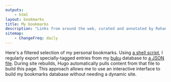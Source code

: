 ```yaml
---
outputs:
    - html
layout: bookmarks
title: My bookmarks
description: "Links from around the web, curated and annotated by Rohan Kumar."
sitemap:
    - ChangeFreq: daily
---
```

Here's a filtered selection of my personal bookmarks. Using [a shell script](https://git.sr.ht/~seirdy/dotfiles/tree/master/Executables/shell-scripts/bin/buku-upload), I regularly export specially-tagged entries from my [buku](https://github.com/jarun/buku) database to [a JSON file](https://seirdy.one/data/bookmarks.json). During site rebuilds, Hugo automatically pulls content from that file to build this page. This approach allows me to use an interactive interface to build my bookmarks database without needing a dynamic site.

